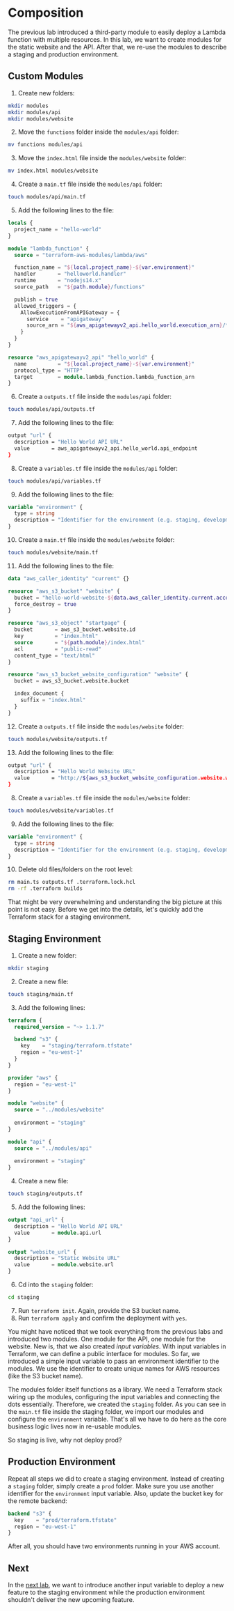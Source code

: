 # Composition

The previous lab introduced a third-party module to easily deploy a Lambda function with multiple resources. In this lab, we want to create modules for the static website and the API. After that, we re-use the modules to describe a staging and production environment.

## Custom Modules

1. Create new folders:
  ```sh
  mkdir modules
  mkdir modules/api
  mkdir modules/website
  ```
2. Move the `functions` folder inside the `modules/api` folder:
  ```sh
  mv functions modules/api
  ```
3. Move the `index.html` file inside the `modules/website` folder:
  ```sh
  mv index.html modules/website
  ```
4. Create a `main.tf` file inside the `modules/api` folder:
  ```sh
  touch modules/api/main.tf
  ```
5. Add the following lines to the file:
  ```tf
  locals {
    project_name = "hello-world"
  }

  module "lambda_function" {
    source = "terraform-aws-modules/lambda/aws"

    function_name = "${local.project_name}-${var.environment}"
    handler       = "helloworld.handler"
    runtime       = "nodejs14.x"
    source_path   = "${path.module}/functions"

    publish = true
    allowed_triggers = {
      AllowExecutionFromAPIGateway = {
        service    = "apigateway"
        source_arn = "${aws_apigatewayv2_api.hello_world.execution_arn}/*/*"
      }
    }
  }

  resource "aws_apigatewayv2_api" "hello_world" {
    name          = "${local.project_name}-${var.environment}"
    protocol_type = "HTTP"
    target        = module.lambda_function.lambda_function_arn
  }
  ```
6. Create a `outputs.tf` file inside the `modules/api` folder:
  ```sh
  touch modules/api/outputs.tf
  ```
7. Add the following lines to the file:
  ```sh
  output "url" {
    description = "Hello World API URL"
    value       = aws_apigatewayv2_api.hello_world.api_endpoint
  }
  ```
8. Create a `variables.tf` file inside the `modules/api` folder:
  ```sh
  touch modules/api/variables.tf
  ```
9. Add the following lines to the file:
  ```tf
  variable "environment" {
    type = string
    description = "Identifier for the environment (e.g. staging, development or prod)"
  }
  ```
10. Create a `main.tf` file inside the `modules/website` folder:
  ```sh
  touch modules/website/main.tf
  ```
11. Add the following lines to the file:
  ```tf
  data "aws_caller_identity" "current" {}

  resource "aws_s3_bucket" "website" {
    bucket = "hello-world-website-${data.aws_caller_identity.current.account_id}-${var.environment}"
    force_destroy = true
  }

  resource "aws_s3_object" "startpage" {
    bucket       = aws_s3_bucket.website.id
    key          = "index.html"
    source       = "${path.module}/index.html"
    acl          = "public-read"
    content_type = "text/html"
  }

  resource "aws_s3_bucket_website_configuration" "website" {
    bucket = aws_s3_bucket.website.bucket

    index_document {
      suffix = "index.html"
    }
  }
  ```
12. Create a `outputs.tf` file inside the `modules/website` folder:
  ```sh
  touch modules/website/outputs.tf
  ```
13. Add the following lines to the file:
  ```sh
  output "url" {
    description = "Hello World Website URL"
    value       = "http://${aws_s3_bucket_website_configuration.website.website_endpoint}"
  }
  ```
8. Create a `variables.tf` file inside the `modules/website` folder:
  ```sh
  touch modules/website/variables.tf
  ```
9. Add the following lines to the file:
  ```tf
  variable "environment" {
    type = string
    description = "Identifier for the environment (e.g. staging, development or prod)"
  }
  ```
10. Delete old files/folders on the root level:
  ```sh
  rm main.ts outputs.tf .terraform.lock.hcl
  rm -rf .terraform builds
  ```

That might be very overwhelming and understanding the big picture at this point is not easy. Before we get into the details, let's quickly add the Terraform stack for a staging environment. 

## Staging Environment

1. Create a new folder:
  ```sh
  mkdir staging
  ```
2. Create a new file:
  ```sh
  touch staging/main.tf
  ```
3. Add the following lines:
  ```tf
  terraform {
    required_version = "~> 1.1.7"

    backend "s3" {
      key    = "staging/terraform.tfstate"
      region = "eu-west-1"
    }
  }

  provider "aws" {
    region = "eu-west-1"
  }

  module "website" {
    source = "../modules/website"
    
    environment = "staging"
  }

  module "api" {
    source = "../modules/api"
    
    environment = "staging"
  }
  ```
4. Create a new file:
  ```sh
  touch staging/outputs.tf
  ```
5. Add the following lines:
  ```tf
  output "api_url" {
    description = "Hello World API URL"
    value       = module.api.url
  }

  output "website_url" {
    description = "Static Website URL"
    value       = module.website.url
  }
  ```
6. Cd into the `staging` folder:
  ```sh
  cd staging
  ```
7. Run `terraform init`. Again, provide the S3 bucket name.
8. Run `terraform apply` and confirm the deployment with `yes`.

You might have noticed that we took everything from the previous labs and introduced two modules. One module for the API, one module for the website. New is, that we also created *input variables*. With input variables in Terraform, we can define a public interface for modules. So far, we introduced a simple input variable to pass an environment identifier to the modules. We use the identifier to create unique names for AWS resources (like the S3 bucket name). 

The modules folder itself functions as a library. We need a Terraform stack wiring up the modules, configuring the input variables and connecting the dots essentially. Therefore, we created the `staging` folder. As you can see in the `main.tf` file inside the staging folder, we import our modules and configure the `environment` variable. That's all we have to do here as the core business logic lives now in re-usable modules.

So staging is live, why not deploy prod?

## Production Environment

Repeat all steps we did to create a staging environment. Instead of creating a `staging` folder, simply create a `prod` folder. Make sure you use another identifier for the `environment` input variable. Also, update the bucket key for the remote backend: 

```tf
backend "s3" {
  key    = "prod/terraform.tfstate"
  region = "eu-west-1"
}
```

After all, you should have two environments running in your AWS account.

## Next

In the [next lab](../4-parameterization/), we want to introduce another input variable to deploy a new feature to the staging environment while the production environment shouldn't deliver the new upcoming feature.
